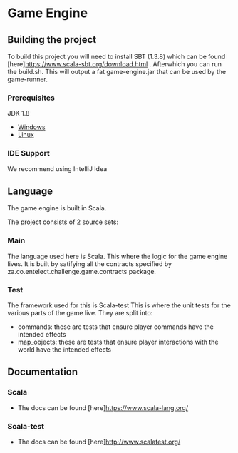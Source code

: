 # Game Engine

## Building the project

To build this project you will need to install SBT (1.3.8) which can be found [here]https://www.scala-sbt.org/download.html .
Afterwhich you can run the build.sh. This will output a fat game-engine.jar that can be used by the game-runner.

### Prerequisites

JDK 1.8
- [Windows](https://www.oracle.com/technetwork/java/javase/downloads/jdk8-downloads-2133151.html)
- [Linux](https://openjdk.java.net/install/)

### IDE Support
We recommend using IntelliJ Idea

## Language

The game engine is built in Scala.

The project consists of 2 source sets:

### Main
The language used here is Scala.
This where the logic for the game engine lives.
It is built by satifying all the contracts specified by za.co.entelect.challenge.game.contracts package.

### Test
The framework used for this is Scala-test
This is where the unit tests for the various parts of the game live. They are split into:
- commands: these are tests that ensure player commands have the intended effects
- map_objects: these are tests that ensure player interactions with the world have the intended effects

## Documentation
### Scala
* The docs can be found [here]https://www.scala-lang.org/

### Scala-test
* The docs can be found [here]http://www.scalatest.org/